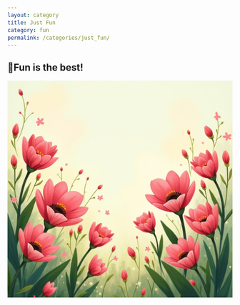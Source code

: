 ```yaml
---
layout: category
title: Just Fun
category: fun
permalink: /categories/just_fun/
---
```

## 🎉Fun is the best!

![alt text](image.png)